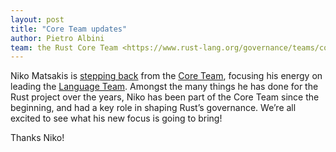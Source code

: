 ```yaml
---
layout: post
title: "Core Team updates"
author: Pietro Albini
team: the Rust Core Team <https://www.rust-lang.org/governance/teams/core>
---
```


Niko Matsakis is [stepping back][niko-blog] from the [Core Team][team-core],
focusing his energy on leading the [Language Team][team-lang]. Amongst the many
things he has done for the Rust project over the years, Niko has been part of
the Core Team since the beginning, and had a key role in shaping Rust’s
governance. We’re all excited to see what his new focus is going to bring!

Thanks Niko!

[niko-blog]: https://smallcultfollowing.com/babysteps/blog/2021/04/02/my-shiny-future/
[team-core]: https://www.rust-lang.org/governance/teams/core
[team-lang]: https://www.rust-lang.org/governance/teams/lang
